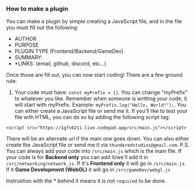 ### How to make a plugin
You can make a plugin by simple creating a JavaScript file, and in the file you must fill out the following:
- AUTHOR
- PURPOSE
- PLUGIN TYPE (Frontend/Backend/GameDev)
- SUMMARY:
- *LINKS: (email, github, discord, etc...)

Once those are fill out, you can now start coding! There are a few ground rule:
1. Your code must have: ```const myPrefix = {}```. You can change "myPrefix" to whatever you like. Remember when someone is writting your code, it will start with myPrefix. Example: ```myPrefix.log("Hello, World!");```. You can either create a JavaScript file or send me it. If you'll like to test your file with HTML, you can do so by adding the following script tag:

```<script src="https://1gfv621i.live.codepad.app/src/main.js"></script>```

There will be an alternate url if the main one goes down. You can also either create the JavaScript file or send me it via `thunderedstudios@gmail.com`. P.S. You can always add your code into ```/src/main.js``` which is the main file. If your code is for **Backend only** you can add it/we'll add it in ```/src/networking/network.js```. If it's **Frontend only** it will go in ```/src/main.js```. If it **Game Development (WebGL)** it will go in ```/src/gameDev/webgl.js```

Instrustion with the * behind it means it is not `required` to be done.